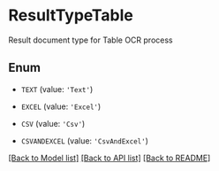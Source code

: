 # ResultTypeTable

Result document type for Table OCR process

## Enum

* `TEXT` (value: `'Text'`)

* `EXCEL` (value: `'Excel'`)

* `CSV` (value: `'Csv'`)

* `CSVANDEXCEL` (value: `'CsvAndExcel'`)

[[Back to Model list]](../README.md#documentation-for-models) [[Back to API list]](../README.md#documentation-for-api-endpoints) [[Back to README]](../README.md)


